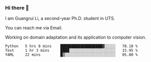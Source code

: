 ### Hi there 👋

<!--
**Solacex/Solacex** is a ✨ _special_ ✨ repository because its `README.md` (this file) appears on your GitHub profile.

Here are some ideas to get you started:

- 🔭 I’m currently working on ...
- 🌱 I’m currently learning ...
- 👯 I’m looking to collaborate on ...
- 🤔 I’m looking for help with ...
- 💬 Ask me about ...
- 📫 How to reach me: ...
- 😄 Pronouns: ...
- ⚡ Fun fact: ...
-->
I am Guangrui Li, a second-year Ph.D. student in UTS.

You can reach me via Email.

Working on domain adaptation and its application to computer vision. 
<!--START_SECTION:waka-->
```text
Python   5 hrs 8 mins    ███████████████████▓░░░░░   78.10 % 
Text     1 hr 3 mins     ████░░░░░░░░░░░░░░░░░░░░░   15.95 % 
YAML     22 mins         █▒░░░░░░░░░░░░░░░░░░░░░░░   05.80 % 
```
<!--END_SECTION:waka-->
